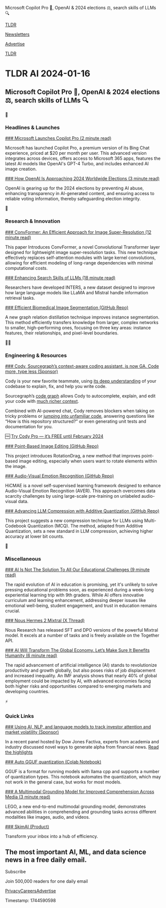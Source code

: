 Microsoft Copilot Pro 🤖, OpenAI & 2024 elections ⚖️, search skills of LLMs 🔍

[TLDR](/)

[Newsletters](/newsletters)

[Advertise](https://advertise.tldr.tech/)

[TLDR](/)

# TLDR AI 2024-01-16

## Microsoft Copilot Pro 🤖, OpenAI & 2024 elections ⚖️, search skills of LLMs 🔍

🚀

### Headlines & Launches

[### Microsoft Launches Copilot Pro (2 minute read)](https://searchengineland.com/microsoft-launches-copilot-pro-for-20-per-month-per-user-436526?utm_source=tldrai)

Microsoft has launched Copilot Pro, a premium version of its Bing Chat experience, priced at $20 per month per user. This advanced version integrates across devices, offers access to Microsoft 365 apps, features the latest AI models like OpenAI's GPT-4 Turbo, and includes enhanced AI image creation.

[### How OpenAI Is Approaching 2024 Worldwide Elections (3 minute read)](https://openai.com/blog/how-openai-is-approaching-2024-worldwide-elections?utm_source=tldrai)

OpenAI is gearing up for the 2024 elections by preventing AI abuse, enhancing transparency in AI-generated content, and ensuring access to reliable voting information, thereby safeguarding election integrity.

🧠

### Research & Innovation

[### ConvFormer: An Efficient Approach for Image Super-Resolution (12 minute read)](https://arxiv.org/abs/2401.05633v1?utm_source=tldrai)

This paper Introduces ConvFormer, a novel Convolutional Transformer layer designed for lightweight image super-resolution tasks. This new technique effectively replaces self-attention modules with large kernel convolutions, allowing for efficient modeling of long-range dependencies with minimal computational costs.

[### Enhancing Search Skills of LLMs (18 minute read)](https://arxiv.org/abs/2401.06532v1?utm_source=tldrai)

Researchers have developed INTERS, a new dataset designed to improve how large language models like LLaMA and Mistral handle information retrieval tasks.

[### Efficient Biomedical Image Segmentation (GitHub Repo)](https://github.com/liuxy1103/grdbis?utm_source=tldrai)

A new graph relation distillation technique improves instance segmentation. This method efficiently transfers knowledge from larger, complex networks to smaller, high-performing ones, focusing on three key areas: instance features, their relationships, and pixel-level boundaries.

👨‍💻

### Engineering & Resources

[### Cody, Sourcegraph’s context-aware coding assistant, is now GA. Code more, type less (Sponsor)](https://sourcegraph.com/cody?utm_source=tldrnewsletter&amp;utm_medium=sponsored&amp;utm_campaign=tldr+december)

Cody is your new favorite teammate, using [its deep understanding](https://sourcegraph.com/cody?utm_source=tldrnewsletter&utm_medium=sponsored&utm_campaign=tldr+december) of your codebase to explain, fix, and help you write code.

Sourcegraph’s [code graph](https://sourcegraph.com/cody?utm_source=tldrnewsletter&utm_medium=sponsored&utm_campaign=tldr+december) allows Cody to autocomplete, explain, and edit your code with [much richer context](https://sourcegraph.com/cody?utm_source=tldrnewsletter&utm_medium=sponsored&utm_campaign=tldr+december).

Combined with AI-powered chat, Cody removes blockers when taking on tricky problems or [jumping into unfamiliar code](https://sourcegraph.com/cody?utm_source=tldrnewsletter&utm_medium=sponsored&utm_campaign=tldr+december), answering questions like “How is this repository structured?” or even generating unit tests and documentation for you.

🆓 [Try Cody Pro — it’s FREE until February 2024](https://sourcegraph.com/?utm_source=tldrnewsletter&utm_medium=sponsored&utm_campaign=tldr+december)

[### Point-Based Image Editing (GitHub Repo)](https://github.com/tony-lowe/rotationdrag?utm_source=tldrai)

This project introduces RotationDrag, a new method that improves point-based image editing, especially when users want to rotate elements within the image.

[### Audio-Visual Emotion Recognition (GitHub Repo)](https://github.com/sunlicai/hicmae?utm_source=tldrai)

HiCMAE is a novel self-supervised learning framework designed to enhance Audio-Visual Emotion Recognition (AVER). This approach overcomes data scarcity challenges by using large-scale pre-training on unlabeled audio-visual data.

[### Advancing LLM Compression with Additive Quantization (GitHub Repo)](https://github.com/vahe1994/aqlm?utm_source=tldrai)

This project suggests a new compression technique for LLMs using Multi-Codebook Quantization (MCQ). The method, adapted from Additive Quantization, sets a new standard in LLM compression, achieving higher accuracy at lower bit counts.

🎁

### Miscellaneous

[### AI Is Not The Solution To All Our Educational Challenges (9 minute read)](https://nickpotkalitsky.substack.com/p/ai-is-not-the-solution-to-all-our?utm_source=tldrai)

The rapid evolution of AI in education is promising, yet it's unlikely to solve pressing educational problems soon, as experienced during a week-long experiential learning trip with 9th graders. While AI offers innovative curriculum and learning enhancement, addressing deeper issues like emotional well-being, student engagement, and trust in education remains crucial.

[### Nous Hermes 2 Mixtral (X Thread)](https://x.com/NousResearch/status/1746988416779309143?s=20&amp;utm_source=tldrai)

Nous Research has released SFT and DPO versions of the powerful Mixtral model. It excels at a number of tasks and is freely available on the Together API.

[### AI Will Transform The Global Economy. Let’s Make Sure It Benefits Humanity (6 minute read)](https://www.imf.org/en/Blogs/Articles/2024/01/14/ai-will-transform-the-global-economy-lets-make-sure-it-benefits-humanity?utm_source=tldrai)

The rapid advancement of artificial intelligence (AI) stands to revolutionize productivity and growth globally, but also poses risks of job displacement and increased inequality. An IMF analysis shows that nearly 40% of global employment could be impacted by AI, with advanced economies facing both higher risks and opportunities compared to emerging markets and developing countries.

⚡️

### Quick Links

[### Using AI, NLP, and language models to track investor attention and market volatility (Sponsor)](https://www.dowjones.com/professional/resources/advanced-quant-analytics/highlights-from-our-event-investor-attention-market-volatility-nlp-trends-in-research?LS=email&amp;utm_medium=newsletter&amp;utm_source=TLDR&amp;utm_campaign=FACAnalytics&amp;CID=7015Y000003sM56QAE)

In a recent panel hosted by Dow Jones Factiva, experts from academia and industry discussed novel ways to generate alpha from financial news. [Read the highlights](https://www.dowjones.com/professional/resources/advanced-quant-analytics/highlights-from-our-event-investor-attention-market-volatility-nlp-trends-in-research?LS=email&utm_medium=newsletter&utm_source=TLDR&utm_campaign=FACAnalytics&CID=7015Y000003sM56QAE)

[### Auto GGUF quantization (Colab Notebook)](https://colab.research.google.com/drive/1P646NEg33BZy4BfLDNpTz0V0lwIU3CHu?utm_source=tldrai)

GGUF is a format for running models with llama cpp and supports a number of quantization types. This notebook automates the quantization, which may not work in the general case, but works for most models.

[### A Multimodal Grounding Model for Improved Comprehension Across Media (3 minute read)](https://lzw-lzw.github.io/LEGO.github.io/?utm_source=tldrai)

LEGO, a new end-to-end multimodal grounding model, demonstrates advanced abilities in comprehending and grounding tasks across different modalities like images, audio, and videos.

[### SkimAI (Product)](https://skim.page/?utm_source=tldrai)

Transform your inbox into a hub of efficiency.

## The most important AI, ML, and data science news in a free daily email.

Subscribe

Join 500,000 readers for one daily email

[Privacy](/privacy)[Careers](https://jobs.ashbyhq.com/tldr.tech)[Advertise](/ai/advertise)

Timestamp: 1744590598